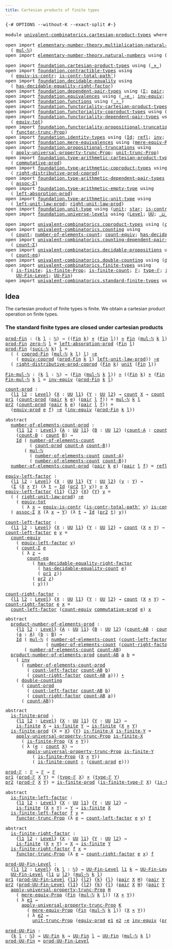 ```yaml
---
title: Cartesian products of finite types
---
```


<pre class="Agda"><a id="60" class="Symbol">{-#</a> <a id="64" class="Keyword">OPTIONS</a> <a id="72" class="Pragma">--without-K</a> <a id="84" class="Pragma">--exact-split</a> <a id="98" class="Symbol">#-}</a>

<a id="103" class="Keyword">module</a> <a id="110" href="univalent-combinatorics.cartesian-product-types.html" class="Module">univalent-combinatorics.cartesian-product-types</a> <a id="158" class="Keyword">where</a>

<a id="165" class="Keyword">open</a> <a id="170" class="Keyword">import</a> <a id="177" href="elementary-number-theory.multiplication-natural-numbers.html" class="Module">elementary-number-theory.multiplication-natural-numbers</a> <a id="233" class="Keyword">using</a>
  <a id="241" class="Symbol">(</a> <a id="243" href="elementary-number-theory.multiplication-natural-numbers.html#1354" class="Function">mul-ℕ</a><a id="248" class="Symbol">)</a>
<a id="250" class="Keyword">open</a> <a id="255" class="Keyword">import</a> <a id="262" href="elementary-number-theory.natural-numbers.html" class="Module">elementary-number-theory.natural-numbers</a> <a id="303" class="Keyword">using</a> <a id="309" class="Symbol">(</a><a id="310" href="elementary-number-theory.natural-numbers.html#1444" class="Datatype">ℕ</a><a id="311" class="Symbol">;</a> <a id="313" href="elementary-number-theory.natural-numbers.html#1465" class="InductiveConstructor">zero-ℕ</a><a id="319" class="Symbol">;</a> <a id="321" href="elementary-number-theory.natural-numbers.html#1478" class="InductiveConstructor">succ-ℕ</a><a id="327" class="Symbol">)</a>

<a id="330" class="Keyword">open</a> <a id="335" class="Keyword">import</a> <a id="342" href="foundation.cartesian-product-types.html" class="Module">foundation.cartesian-product-types</a> <a id="377" class="Keyword">using</a> <a id="383" class="Symbol">(</a><a id="384" href="foundation-core.cartesian-product-types.html#577" class="Function Operator">_×_</a><a id="387" class="Symbol">)</a>
<a id="389" class="Keyword">open</a> <a id="394" class="Keyword">import</a> <a id="401" href="foundation.contractible-types.html" class="Module">foundation.contractible-types</a> <a id="431" class="Keyword">using</a>
  <a id="439" class="Symbol">(</a> <a id="441" href="foundation-core.contractible-types.html#4304" class="Function">equiv-is-contr</a><a id="455" class="Symbol">;</a> <a id="457" href="foundation-core.contractible-types.html#2256" class="Function">is-contr-total-path&#39;</a><a id="477" class="Symbol">)</a>
<a id="479" class="Keyword">open</a> <a id="484" class="Keyword">import</a> <a id="491" href="foundation.decidable-equality.html" class="Module">foundation.decidable-equality</a> <a id="521" class="Keyword">using</a>
  <a id="529" class="Symbol">(</a> <a id="531" href="foundation.decidable-equality.html#3751" class="Function">has-decidable-equality-right-factor</a><a id="566" class="Symbol">)</a>
<a id="568" class="Keyword">open</a> <a id="573" class="Keyword">import</a> <a id="580" href="foundation.dependent-pair-types.html" class="Module">foundation.dependent-pair-types</a> <a id="612" class="Keyword">using</a> <a id="618" class="Symbol">(</a><a id="619" href="foundation-core.dependent-pair-types.html#502" class="Record">Σ</a><a id="620" class="Symbol">;</a> <a id="622" href="foundation-core.dependent-pair-types.html#575" class="InductiveConstructor">pair</a><a id="626" class="Symbol">;</a> <a id="628" href="foundation-core.dependent-pair-types.html#592" class="Field">pr1</a><a id="631" class="Symbol">;</a> <a id="633" href="foundation-core.dependent-pair-types.html#604" class="Field">pr2</a><a id="636" class="Symbol">)</a>
<a id="638" class="Keyword">open</a> <a id="643" class="Keyword">import</a> <a id="650" href="foundation.equivalences.html" class="Module">foundation.equivalences</a> <a id="674" class="Keyword">using</a> <a id="680" class="Symbol">(</a><a id="681" href="foundation-core.equivalences.html#7855" class="Function Operator">_∘e_</a><a id="685" class="Symbol">;</a> <a id="687" href="foundation-core.equivalences.html#5707" class="Function">inv-equiv</a><a id="696" class="Symbol">;</a> <a id="698" href="foundation-core.equivalences.html#1607" class="Function Operator">_≃_</a><a id="701" class="Symbol">)</a>
<a id="703" class="Keyword">open</a> <a id="708" class="Keyword">import</a> <a id="715" href="foundation.functions.html" class="Module">foundation.functions</a> <a id="736" class="Keyword">using</a> <a id="742" class="Symbol">(</a><a id="743" href="foundation-core.functions.html#407" class="Function Operator">_∘_</a><a id="746" class="Symbol">)</a>
<a id="748" class="Keyword">open</a> <a id="753" class="Keyword">import</a> <a id="760" href="foundation.functoriality-cartesian-product-types.html" class="Module">foundation.functoriality-cartesian-product-types</a> <a id="809" class="Keyword">using</a> <a id="815" class="Symbol">(</a><a id="816" href="foundation.functoriality-cartesian-product-types.html#3166" class="Function">equiv-prod</a><a id="826" class="Symbol">)</a>
<a id="828" class="Keyword">open</a> <a id="833" class="Keyword">import</a> <a id="840" href="foundation.functoriality-coproduct-types.html" class="Module">foundation.functoriality-coproduct-types</a> <a id="881" class="Keyword">using</a> <a id="887" class="Symbol">(</a><a id="888" href="foundation.functoriality-coproduct-types.html#4569" class="Function">equiv-coprod</a><a id="900" class="Symbol">)</a>
<a id="902" class="Keyword">open</a> <a id="907" class="Keyword">import</a> <a id="914" href="foundation.functoriality-dependent-pair-types.html" class="Module">foundation.functoriality-dependent-pair-types</a> <a id="960" class="Keyword">using</a>
  <a id="968" class="Symbol">(</a> <a id="970" href="foundation-core.functoriality-dependent-pair-types.html#6804" class="Function">equiv-tot</a><a id="979" class="Symbol">)</a>
<a id="981" class="Keyword">open</a> <a id="986" class="Keyword">import</a> <a id="993" href="foundation.functoriality-propositional-truncation.html" class="Module">foundation.functoriality-propositional-truncation</a> <a id="1043" class="Keyword">using</a>
  <a id="1051" class="Symbol">(</a> <a id="1053" href="foundation.functoriality-propositional-truncation.html#1451" class="Function">functor-trunc-Prop</a><a id="1071" class="Symbol">)</a>
<a id="1073" class="Keyword">open</a> <a id="1078" class="Keyword">import</a> <a id="1085" href="foundation.identity-types.html" class="Module">foundation.identity-types</a> <a id="1111" class="Keyword">using</a> <a id="1117" class="Symbol">(</a><a id="1118" href="foundation-core.identity-types.html#1754" class="Datatype">Id</a><a id="1120" class="Symbol">;</a> <a id="1122" href="foundation-core.identity-types.html#1807" class="InductiveConstructor">refl</a><a id="1126" class="Symbol">;</a> <a id="1128" href="foundation-core.identity-types.html#2716" class="Function">inv</a><a id="1131" class="Symbol">;</a> <a id="1133" href="foundation-core.identity-types.html#2412" class="Function Operator">_∙_</a><a id="1136" class="Symbol">)</a>
<a id="1138" class="Keyword">open</a> <a id="1143" class="Keyword">import</a> <a id="1150" href="foundation.mere-equivalences.html" class="Module">foundation.mere-equivalences</a> <a id="1179" class="Keyword">using</a> <a id="1185" class="Symbol">(</a><a id="1186" href="foundation.mere-equivalences.html#1292" class="Function">mere-equiv-Prop</a><a id="1201" class="Symbol">)</a>
<a id="1203" class="Keyword">open</a> <a id="1208" class="Keyword">import</a> <a id="1215" href="foundation.propositional-truncations.html" class="Module">foundation.propositional-truncations</a> <a id="1252" class="Keyword">using</a>
  <a id="1260" class="Symbol">(</a> <a id="1262" href="foundation.propositional-truncations.html#5581" class="Function">apply-universal-property-trunc-Prop</a><a id="1297" class="Symbol">;</a> <a id="1299" href="foundation.propositional-truncations.html#2096" class="Function">unit-trunc-Prop</a><a id="1314" class="Symbol">)</a>
<a id="1316" class="Keyword">open</a> <a id="1321" class="Keyword">import</a> <a id="1328" href="foundation.type-arithmetic-cartesian-product-types.html" class="Module">foundation.type-arithmetic-cartesian-product-types</a> <a id="1379" class="Keyword">using</a>
  <a id="1387" class="Symbol">(</a> <a id="1389" href="foundation-core.type-arithmetic-cartesian-product-types.html#2050" class="Function">commutative-prod</a><a id="1405" class="Symbol">)</a>
<a id="1407" class="Keyword">open</a> <a id="1412" class="Keyword">import</a> <a id="1419" href="foundation.type-arithmetic-coproduct-types.html" class="Module">foundation.type-arithmetic-coproduct-types</a> <a id="1462" class="Keyword">using</a>
  <a id="1470" class="Symbol">(</a> <a id="1472" href="foundation.type-arithmetic-coproduct-types.html#8683" class="Function">right-distributive-prod-coprod</a><a id="1502" class="Symbol">)</a>
<a id="1504" class="Keyword">open</a> <a id="1509" class="Keyword">import</a> <a id="1516" href="foundation.type-arithmetic-dependent-pair-types.html" class="Module">foundation.type-arithmetic-dependent-pair-types</a> <a id="1564" class="Keyword">using</a>
  <a id="1572" class="Symbol">(</a> <a id="1574" href="foundation-core.type-arithmetic-dependent-pair-types.html#5662" class="Function">assoc-Σ</a><a id="1581" class="Symbol">)</a>
<a id="1583" class="Keyword">open</a> <a id="1588" class="Keyword">import</a> <a id="1595" href="foundation.type-arithmetic-empty-type.html" class="Module">foundation.type-arithmetic-empty-type</a> <a id="1633" class="Keyword">using</a>
  <a id="1641" class="Symbol">(</a> <a id="1643" href="foundation.type-arithmetic-empty-type.html#4251" class="Function">left-absorption-prod</a><a id="1663" class="Symbol">)</a>
<a id="1665" class="Keyword">open</a> <a id="1670" class="Keyword">import</a> <a id="1677" href="foundation.type-arithmetic-unit-type.html" class="Module">foundation.type-arithmetic-unit-type</a> <a id="1714" class="Keyword">using</a>
  <a id="1722" class="Symbol">(</a> <a id="1724" href="foundation.type-arithmetic-unit-type.html#2932" class="Function">left-unit-law-prod</a><a id="1742" class="Symbol">;</a> <a id="1744" href="foundation.type-arithmetic-unit-type.html#4324" class="Function">right-unit-law-prod</a><a id="1763" class="Symbol">)</a>
<a id="1765" class="Keyword">open</a> <a id="1770" class="Keyword">import</a> <a id="1777" href="foundation.unit-type.html" class="Module">foundation.unit-type</a> <a id="1798" class="Keyword">using</a> <a id="1804" class="Symbol">(</a><a id="1805" href="foundation.unit-type.html#1075" class="Datatype">unit</a><a id="1809" class="Symbol">;</a> <a id="1811" href="foundation.unit-type.html#1099" class="InductiveConstructor">star</a><a id="1815" class="Symbol">;</a> <a id="1817" href="foundation.unit-type.html#2015" class="Function">is-contr-unit</a><a id="1830" class="Symbol">)</a>
<a id="1832" class="Keyword">open</a> <a id="1837" class="Keyword">import</a> <a id="1844" href="foundation.universe-levels.html" class="Module">foundation.universe-levels</a> <a id="1871" class="Keyword">using</a> <a id="1877" class="Symbol">(</a><a id="1878" href="Agda.Primitive.html#597" class="Postulate">Level</a><a id="1883" class="Symbol">;</a> <a id="1885" href="foundation-core.universe-levels.html#222" class="Primitive">UU</a><a id="1887" class="Symbol">;</a> <a id="1889" href="Agda.Primitive.html#810" class="Primitive Operator">_⊔_</a><a id="1892" class="Symbol">)</a>

<a id="1895" class="Keyword">open</a> <a id="1900" class="Keyword">import</a> <a id="1907" href="univalent-combinatorics.coproduct-types.html" class="Module">univalent-combinatorics.coproduct-types</a> <a id="1947" class="Keyword">using</a> <a id="1953" class="Symbol">(</a><a id="1954" href="univalent-combinatorics.coproduct-types.html#2311" class="Function">coprod-Fin</a><a id="1964" class="Symbol">)</a>
<a id="1966" class="Keyword">open</a> <a id="1971" class="Keyword">import</a> <a id="1978" href="univalent-combinatorics.counting.html" class="Module">univalent-combinatorics.counting</a> <a id="2011" class="Keyword">using</a>
  <a id="2019" class="Symbol">(</a> <a id="2021" href="univalent-combinatorics.counting.html#1901" class="Function">count</a><a id="2026" class="Symbol">;</a> <a id="2028" href="univalent-combinatorics.counting.html#2029" class="Function">number-of-elements-count</a><a id="2052" class="Symbol">;</a> <a id="2054" href="univalent-combinatorics.counting.html#3395" class="Function">count-equiv</a><a id="2065" class="Symbol">;</a> <a id="2067" href="univalent-combinatorics.counting.html#6142" class="Function">has-decidable-equality-count</a><a id="2095" class="Symbol">)</a>
<a id="2097" class="Keyword">open</a> <a id="2102" class="Keyword">import</a> <a id="2109" href="univalent-combinatorics.counting-dependent-pair-types.html" class="Module">univalent-combinatorics.counting-dependent-pair-types</a> <a id="2163" class="Keyword">using</a>
  <a id="2171" class="Symbol">(</a> <a id="2173" href="univalent-combinatorics.counting-dependent-pair-types.html#3961" class="Function">count-Σ</a><a id="2180" class="Symbol">)</a>
<a id="2182" class="Keyword">open</a> <a id="2187" class="Keyword">import</a> <a id="2194" href="univalent-combinatorics.decidable-propositions.html" class="Module">univalent-combinatorics.decidable-propositions</a> <a id="2241" class="Keyword">using</a>
  <a id="2249" class="Symbol">(</a> <a id="2251" href="univalent-combinatorics.decidable-propositions.html#2360" class="Function">count-eq</a><a id="2259" class="Symbol">)</a>
<a id="2261" class="Keyword">open</a> <a id="2266" class="Keyword">import</a> <a id="2273" href="univalent-combinatorics.double-counting.html" class="Module">univalent-combinatorics.double-counting</a> <a id="2313" class="Keyword">using</a> <a id="2319" class="Symbol">(</a><a id="2320" href="univalent-combinatorics.double-counting.html#1110" class="Function">double-counting</a><a id="2335" class="Symbol">)</a>
<a id="2337" class="Keyword">open</a> <a id="2342" class="Keyword">import</a> <a id="2349" href="univalent-combinatorics.finite-types.html" class="Module">univalent-combinatorics.finite-types</a> <a id="2386" class="Keyword">using</a>
  <a id="2394" class="Symbol">(</a> <a id="2396" href="univalent-combinatorics.finite-types.html#4248" class="Function">is-finite</a><a id="2405" class="Symbol">;</a> <a id="2407" href="univalent-combinatorics.finite-types.html#4157" class="Function">is-finite-Prop</a><a id="2421" class="Symbol">;</a> <a id="2423" href="univalent-combinatorics.finite-types.html#4487" class="Function">is-finite-count</a><a id="2438" class="Symbol">;</a> <a id="2440" href="univalent-combinatorics.finite-types.html#4639" class="Function">𝔽</a><a id="2441" class="Symbol">;</a> <a id="2443" href="univalent-combinatorics.finite-types.html#4687" class="Function">type-𝔽</a><a id="2449" class="Symbol">;</a> <a id="2451" href="univalent-combinatorics.finite-types.html#4738" class="Function">is-finite-type-𝔽</a><a id="2467" class="Symbol">;</a>
    <a id="2473" href="univalent-combinatorics.finite-types.html#5153" class="Function">UU-Fin-Level</a><a id="2485" class="Symbol">;</a> <a id="2487" href="univalent-combinatorics.finite-types.html#5614" class="Function">UU-Fin</a><a id="2493" class="Symbol">)</a>
<a id="2495" class="Keyword">open</a> <a id="2500" class="Keyword">import</a> <a id="2507" href="univalent-combinatorics.standard-finite-types.html" class="Module">univalent-combinatorics.standard-finite-types</a> <a id="2553" class="Keyword">using</a> <a id="2559" class="Symbol">(</a><a id="2560" href="univalent-combinatorics.standard-finite-types.html#2149" class="Function">Fin</a><a id="2563" class="Symbol">)</a>
</pre>
## Idea

The cartesian product of finite types is finite. We obtain a cartesian product operation on finite types.

### The standard finite types are closed under cartesian products

<pre class="Agda"><a id="prod-Fin"></a><a id="2757" href="univalent-combinatorics.cartesian-product-types.html#2757" class="Function">prod-Fin</a> <a id="2766" class="Symbol">:</a> <a id="2768" class="Symbol">(</a><a id="2769" href="univalent-combinatorics.cartesian-product-types.html#2769" class="Bound">k</a> <a id="2771" href="univalent-combinatorics.cartesian-product-types.html#2771" class="Bound">l</a> <a id="2773" class="Symbol">:</a> <a id="2775" href="elementary-number-theory.natural-numbers.html#1444" class="Datatype">ℕ</a><a id="2776" class="Symbol">)</a> <a id="2778" class="Symbol">→</a> <a id="2780" class="Symbol">((</a><a id="2782" href="univalent-combinatorics.standard-finite-types.html#2149" class="Function">Fin</a> <a id="2786" href="univalent-combinatorics.cartesian-product-types.html#2769" class="Bound">k</a><a id="2787" class="Symbol">)</a> <a id="2789" href="foundation-core.cartesian-product-types.html#577" class="Function Operator">×</a> <a id="2791" class="Symbol">(</a><a id="2792" href="univalent-combinatorics.standard-finite-types.html#2149" class="Function">Fin</a> <a id="2796" href="univalent-combinatorics.cartesian-product-types.html#2771" class="Bound">l</a><a id="2797" class="Symbol">))</a> <a id="2800" href="foundation-core.equivalences.html#1607" class="Function Operator">≃</a> <a id="2802" href="univalent-combinatorics.standard-finite-types.html#2149" class="Function">Fin</a> <a id="2806" class="Symbol">(</a><a id="2807" href="elementary-number-theory.multiplication-natural-numbers.html#1354" class="Function">mul-ℕ</a> <a id="2813" href="univalent-combinatorics.cartesian-product-types.html#2769" class="Bound">k</a> <a id="2815" href="univalent-combinatorics.cartesian-product-types.html#2771" class="Bound">l</a><a id="2816" class="Symbol">)</a>
<a id="2818" href="univalent-combinatorics.cartesian-product-types.html#2757" class="Function">prod-Fin</a> <a id="2827" href="elementary-number-theory.natural-numbers.html#1465" class="InductiveConstructor">zero-ℕ</a> <a id="2834" href="univalent-combinatorics.cartesian-product-types.html#2834" class="Bound">l</a> <a id="2836" class="Symbol">=</a> <a id="2838" href="foundation.type-arithmetic-empty-type.html#4251" class="Function">left-absorption-prod</a> <a id="2859" class="Symbol">(</a><a id="2860" href="univalent-combinatorics.standard-finite-types.html#2149" class="Function">Fin</a> <a id="2864" href="univalent-combinatorics.cartesian-product-types.html#2834" class="Bound">l</a><a id="2865" class="Symbol">)</a>
<a id="2867" href="univalent-combinatorics.cartesian-product-types.html#2757" class="Function">prod-Fin</a> <a id="2876" class="Symbol">(</a><a id="2877" href="elementary-number-theory.natural-numbers.html#1478" class="InductiveConstructor">succ-ℕ</a> <a id="2884" href="univalent-combinatorics.cartesian-product-types.html#2884" class="Bound">k</a><a id="2885" class="Symbol">)</a> <a id="2887" href="univalent-combinatorics.cartesian-product-types.html#2887" class="Bound">l</a> <a id="2889" class="Symbol">=</a>
  <a id="2893" class="Symbol">(</a> <a id="2895" class="Symbol">(</a> <a id="2897" href="univalent-combinatorics.coproduct-types.html#2311" class="Function">coprod-Fin</a> <a id="2908" class="Symbol">(</a><a id="2909" href="elementary-number-theory.multiplication-natural-numbers.html#1354" class="Function">mul-ℕ</a> <a id="2915" href="univalent-combinatorics.cartesian-product-types.html#2884" class="Bound">k</a> <a id="2917" href="univalent-combinatorics.cartesian-product-types.html#2887" class="Bound">l</a><a id="2918" class="Symbol">)</a> <a id="2920" href="univalent-combinatorics.cartesian-product-types.html#2887" class="Bound">l</a><a id="2921" class="Symbol">)</a> <a id="2923" href="foundation-core.equivalences.html#7855" class="Function Operator">∘e</a>
    <a id="2930" class="Symbol">(</a> <a id="2932" href="foundation.functoriality-coproduct-types.html#4569" class="Function">equiv-coprod</a> <a id="2945" class="Symbol">(</a><a id="2946" href="univalent-combinatorics.cartesian-product-types.html#2757" class="Function">prod-Fin</a> <a id="2955" href="univalent-combinatorics.cartesian-product-types.html#2884" class="Bound">k</a> <a id="2957" href="univalent-combinatorics.cartesian-product-types.html#2887" class="Bound">l</a><a id="2958" class="Symbol">)</a> <a id="2960" href="foundation.type-arithmetic-unit-type.html#2932" class="Function">left-unit-law-prod</a><a id="2978" class="Symbol">))</a> <a id="2981" href="foundation-core.equivalences.html#7855" class="Function Operator">∘e</a>
  <a id="2986" class="Symbol">(</a> <a id="2988" href="foundation.type-arithmetic-coproduct-types.html#8683" class="Function">right-distributive-prod-coprod</a> <a id="3019" class="Symbol">(</a><a id="3020" href="univalent-combinatorics.standard-finite-types.html#2149" class="Function">Fin</a> <a id="3024" href="univalent-combinatorics.cartesian-product-types.html#2884" class="Bound">k</a><a id="3025" class="Symbol">)</a> <a id="3027" href="foundation.unit-type.html#1075" class="Datatype">unit</a> <a id="3032" class="Symbol">(</a><a id="3033" href="univalent-combinatorics.standard-finite-types.html#2149" class="Function">Fin</a> <a id="3037" href="univalent-combinatorics.cartesian-product-types.html#2887" class="Bound">l</a><a id="3038" class="Symbol">))</a>

<a id="Fin-mul-ℕ"></a><a id="3042" href="univalent-combinatorics.cartesian-product-types.html#3042" class="Function">Fin-mul-ℕ</a> <a id="3052" class="Symbol">:</a> <a id="3054" class="Symbol">(</a><a id="3055" href="univalent-combinatorics.cartesian-product-types.html#3055" class="Bound">k</a> <a id="3057" href="univalent-combinatorics.cartesian-product-types.html#3057" class="Bound">l</a> <a id="3059" class="Symbol">:</a> <a id="3061" href="elementary-number-theory.natural-numbers.html#1444" class="Datatype">ℕ</a><a id="3062" class="Symbol">)</a> <a id="3064" class="Symbol">→</a> <a id="3066" class="Symbol">(</a><a id="3067" href="univalent-combinatorics.standard-finite-types.html#2149" class="Function">Fin</a> <a id="3071" class="Symbol">(</a><a id="3072" href="elementary-number-theory.multiplication-natural-numbers.html#1354" class="Function">mul-ℕ</a> <a id="3078" href="univalent-combinatorics.cartesian-product-types.html#3055" class="Bound">k</a> <a id="3080" href="univalent-combinatorics.cartesian-product-types.html#3057" class="Bound">l</a><a id="3081" class="Symbol">))</a> <a id="3084" href="foundation-core.equivalences.html#1607" class="Function Operator">≃</a> <a id="3086" class="Symbol">((</a><a id="3088" href="univalent-combinatorics.standard-finite-types.html#2149" class="Function">Fin</a> <a id="3092" href="univalent-combinatorics.cartesian-product-types.html#3055" class="Bound">k</a><a id="3093" class="Symbol">)</a> <a id="3095" href="foundation-core.cartesian-product-types.html#577" class="Function Operator">×</a> <a id="3097" class="Symbol">(</a><a id="3098" href="univalent-combinatorics.standard-finite-types.html#2149" class="Function">Fin</a> <a id="3102" href="univalent-combinatorics.cartesian-product-types.html#3057" class="Bound">l</a><a id="3103" class="Symbol">))</a>
<a id="3106" href="univalent-combinatorics.cartesian-product-types.html#3042" class="Function">Fin-mul-ℕ</a> <a id="3116" href="univalent-combinatorics.cartesian-product-types.html#3116" class="Bound">k</a> <a id="3118" href="univalent-combinatorics.cartesian-product-types.html#3118" class="Bound">l</a> <a id="3120" class="Symbol">=</a> <a id="3122" href="foundation-core.equivalences.html#5707" class="Function">inv-equiv</a> <a id="3132" class="Symbol">(</a><a id="3133" href="univalent-combinatorics.cartesian-product-types.html#2757" class="Function">prod-Fin</a> <a id="3142" href="univalent-combinatorics.cartesian-product-types.html#3116" class="Bound">k</a> <a id="3144" href="univalent-combinatorics.cartesian-product-types.html#3118" class="Bound">l</a><a id="3145" class="Symbol">)</a>
</pre>
<pre class="Agda"><a id="count-prod"></a><a id="3160" href="univalent-combinatorics.cartesian-product-types.html#3160" class="Function">count-prod</a> <a id="3171" class="Symbol">:</a>
  <a id="3175" class="Symbol">{</a><a id="3176" href="univalent-combinatorics.cartesian-product-types.html#3176" class="Bound">l1</a> <a id="3179" href="univalent-combinatorics.cartesian-product-types.html#3179" class="Bound">l2</a> <a id="3182" class="Symbol">:</a> <a id="3184" href="Agda.Primitive.html#597" class="Postulate">Level</a><a id="3189" class="Symbol">}</a> <a id="3191" class="Symbol">{</a><a id="3192" href="univalent-combinatorics.cartesian-product-types.html#3192" class="Bound">X</a> <a id="3194" class="Symbol">:</a> <a id="3196" href="foundation-core.universe-levels.html#222" class="Primitive">UU</a> <a id="3199" href="univalent-combinatorics.cartesian-product-types.html#3176" class="Bound">l1</a><a id="3201" class="Symbol">}</a> <a id="3203" class="Symbol">{</a><a id="3204" href="univalent-combinatorics.cartesian-product-types.html#3204" class="Bound">Y</a> <a id="3206" class="Symbol">:</a> <a id="3208" href="foundation-core.universe-levels.html#222" class="Primitive">UU</a> <a id="3211" href="univalent-combinatorics.cartesian-product-types.html#3179" class="Bound">l2</a><a id="3213" class="Symbol">}</a> <a id="3215" class="Symbol">→</a> <a id="3217" href="univalent-combinatorics.counting.html#1901" class="Function">count</a> <a id="3223" href="univalent-combinatorics.cartesian-product-types.html#3192" class="Bound">X</a> <a id="3225" class="Symbol">→</a> <a id="3227" href="univalent-combinatorics.counting.html#1901" class="Function">count</a> <a id="3233" href="univalent-combinatorics.cartesian-product-types.html#3204" class="Bound">Y</a> <a id="3235" class="Symbol">→</a> <a id="3237" href="univalent-combinatorics.counting.html#1901" class="Function">count</a> <a id="3243" class="Symbol">(</a><a id="3244" href="univalent-combinatorics.cartesian-product-types.html#3192" class="Bound">X</a> <a id="3246" href="foundation-core.cartesian-product-types.html#577" class="Function Operator">×</a> <a id="3248" href="univalent-combinatorics.cartesian-product-types.html#3204" class="Bound">Y</a><a id="3249" class="Symbol">)</a>
<a id="3251" href="foundation-core.dependent-pair-types.html#592" class="Field">pr1</a> <a id="3255" class="Symbol">(</a><a id="3256" href="univalent-combinatorics.cartesian-product-types.html#3160" class="Function">count-prod</a> <a id="3267" class="Symbol">(</a><a id="3268" href="foundation-core.dependent-pair-types.html#575" class="InductiveConstructor">pair</a> <a id="3273" href="univalent-combinatorics.cartesian-product-types.html#3273" class="Bound">k</a> <a id="3275" href="univalent-combinatorics.cartesian-product-types.html#3275" class="Bound">e</a><a id="3276" class="Symbol">)</a> <a id="3278" class="Symbol">(</a><a id="3279" href="foundation-core.dependent-pair-types.html#575" class="InductiveConstructor">pair</a> <a id="3284" href="univalent-combinatorics.cartesian-product-types.html#3284" class="Bound">l</a> <a id="3286" href="univalent-combinatorics.cartesian-product-types.html#3286" class="Bound">f</a><a id="3287" class="Symbol">))</a> <a id="3290" class="Symbol">=</a> <a id="3292" href="elementary-number-theory.multiplication-natural-numbers.html#1354" class="Function">mul-ℕ</a> <a id="3298" href="univalent-combinatorics.cartesian-product-types.html#3273" class="Bound">k</a> <a id="3300" href="univalent-combinatorics.cartesian-product-types.html#3284" class="Bound">l</a>
<a id="3302" href="foundation-core.dependent-pair-types.html#604" class="Field">pr2</a> <a id="3306" class="Symbol">(</a><a id="3307" href="univalent-combinatorics.cartesian-product-types.html#3160" class="Function">count-prod</a> <a id="3318" class="Symbol">(</a><a id="3319" href="foundation-core.dependent-pair-types.html#575" class="InductiveConstructor">pair</a> <a id="3324" href="univalent-combinatorics.cartesian-product-types.html#3324" class="Bound">k</a> <a id="3326" href="univalent-combinatorics.cartesian-product-types.html#3326" class="Bound">e</a><a id="3327" class="Symbol">)</a> <a id="3329" class="Symbol">(</a><a id="3330" href="foundation-core.dependent-pair-types.html#575" class="InductiveConstructor">pair</a> <a id="3335" href="univalent-combinatorics.cartesian-product-types.html#3335" class="Bound">l</a> <a id="3337" href="univalent-combinatorics.cartesian-product-types.html#3337" class="Bound">f</a><a id="3338" class="Symbol">))</a> <a id="3341" class="Symbol">=</a>
  <a id="3345" class="Symbol">(</a><a id="3346" href="foundation.functoriality-cartesian-product-types.html#3166" class="Function">equiv-prod</a> <a id="3357" href="univalent-combinatorics.cartesian-product-types.html#3326" class="Bound">e</a> <a id="3359" href="univalent-combinatorics.cartesian-product-types.html#3337" class="Bound">f</a><a id="3360" class="Symbol">)</a> <a id="3362" href="foundation-core.equivalences.html#7855" class="Function Operator">∘e</a> <a id="3365" class="Symbol">(</a><a id="3366" href="foundation-core.equivalences.html#5707" class="Function">inv-equiv</a> <a id="3376" class="Symbol">(</a><a id="3377" href="univalent-combinatorics.cartesian-product-types.html#2757" class="Function">prod-Fin</a> <a id="3386" href="univalent-combinatorics.cartesian-product-types.html#3324" class="Bound">k</a> <a id="3388" href="univalent-combinatorics.cartesian-product-types.html#3335" class="Bound">l</a><a id="3389" class="Symbol">))</a>

<a id="3393" class="Keyword">abstract</a>
  <a id="number-of-elements-count-prod"></a><a id="3404" href="univalent-combinatorics.cartesian-product-types.html#3404" class="Function">number-of-elements-count-prod</a> <a id="3434" class="Symbol">:</a>
    <a id="3440" class="Symbol">{</a><a id="3441" href="univalent-combinatorics.cartesian-product-types.html#3441" class="Bound">l1</a> <a id="3444" href="univalent-combinatorics.cartesian-product-types.html#3444" class="Bound">l2</a> <a id="3447" class="Symbol">:</a> <a id="3449" href="Agda.Primitive.html#597" class="Postulate">Level</a><a id="3454" class="Symbol">}</a> <a id="3456" class="Symbol">{</a><a id="3457" href="univalent-combinatorics.cartesian-product-types.html#3457" class="Bound">A</a> <a id="3459" class="Symbol">:</a> <a id="3461" href="foundation-core.universe-levels.html#222" class="Primitive">UU</a> <a id="3464" href="univalent-combinatorics.cartesian-product-types.html#3441" class="Bound">l1</a><a id="3466" class="Symbol">}</a> <a id="3468" class="Symbol">{</a><a id="3469" href="univalent-combinatorics.cartesian-product-types.html#3469" class="Bound">B</a> <a id="3471" class="Symbol">:</a> <a id="3473" href="foundation-core.universe-levels.html#222" class="Primitive">UU</a> <a id="3476" href="univalent-combinatorics.cartesian-product-types.html#3444" class="Bound">l2</a><a id="3478" class="Symbol">}</a> <a id="3480" class="Symbol">(</a><a id="3481" href="univalent-combinatorics.cartesian-product-types.html#3481" class="Bound">count-A</a> <a id="3489" class="Symbol">:</a> <a id="3491" href="univalent-combinatorics.counting.html#1901" class="Function">count</a> <a id="3497" href="univalent-combinatorics.cartesian-product-types.html#3457" class="Bound">A</a><a id="3498" class="Symbol">)</a>
    <a id="3504" class="Symbol">(</a><a id="3505" href="univalent-combinatorics.cartesian-product-types.html#3505" class="Bound">count-B</a> <a id="3513" class="Symbol">:</a> <a id="3515" href="univalent-combinatorics.counting.html#1901" class="Function">count</a> <a id="3521" href="univalent-combinatorics.cartesian-product-types.html#3469" class="Bound">B</a><a id="3522" class="Symbol">)</a> <a id="3524" class="Symbol">→</a>
    <a id="3530" href="foundation-core.identity-types.html#1754" class="Datatype">Id</a> <a id="3533" class="Symbol">(</a> <a id="3535" href="univalent-combinatorics.counting.html#2029" class="Function">number-of-elements-count</a>
         <a id="3569" class="Symbol">(</a> <a id="3571" href="univalent-combinatorics.cartesian-product-types.html#3160" class="Function">count-prod</a> <a id="3582" href="univalent-combinatorics.cartesian-product-types.html#3481" class="Bound">count-A</a> <a id="3590" href="univalent-combinatorics.cartesian-product-types.html#3505" class="Bound">count-B</a><a id="3597" class="Symbol">))</a>
       <a id="3607" class="Symbol">(</a> <a id="3609" href="elementary-number-theory.multiplication-natural-numbers.html#1354" class="Function">mul-ℕ</a>
         <a id="3624" class="Symbol">(</a> <a id="3626" href="univalent-combinatorics.counting.html#2029" class="Function">number-of-elements-count</a> <a id="3651" href="univalent-combinatorics.cartesian-product-types.html#3481" class="Bound">count-A</a><a id="3658" class="Symbol">)</a>
         <a id="3669" class="Symbol">(</a> <a id="3671" href="univalent-combinatorics.counting.html#2029" class="Function">number-of-elements-count</a> <a id="3696" href="univalent-combinatorics.cartesian-product-types.html#3505" class="Bound">count-B</a><a id="3703" class="Symbol">))</a>
  <a id="3708" href="univalent-combinatorics.cartesian-product-types.html#3404" class="Function">number-of-elements-count-prod</a> <a id="3738" class="Symbol">(</a><a id="3739" href="foundation-core.dependent-pair-types.html#575" class="InductiveConstructor">pair</a> <a id="3744" href="univalent-combinatorics.cartesian-product-types.html#3744" class="Bound">k</a> <a id="3746" href="univalent-combinatorics.cartesian-product-types.html#3746" class="Bound">e</a><a id="3747" class="Symbol">)</a> <a id="3749" class="Symbol">(</a><a id="3750" href="foundation-core.dependent-pair-types.html#575" class="InductiveConstructor">pair</a> <a id="3755" href="univalent-combinatorics.cartesian-product-types.html#3755" class="Bound">l</a> <a id="3757" href="univalent-combinatorics.cartesian-product-types.html#3757" class="Bound">f</a><a id="3758" class="Symbol">)</a> <a id="3760" class="Symbol">=</a> <a id="3762" href="foundation-core.identity-types.html#1807" class="InductiveConstructor">refl</a>

<a id="equiv-left-factor"></a><a id="3768" href="univalent-combinatorics.cartesian-product-types.html#3768" class="Function">equiv-left-factor</a> <a id="3786" class="Symbol">:</a>
  <a id="3790" class="Symbol">{</a><a id="3791" href="univalent-combinatorics.cartesian-product-types.html#3791" class="Bound">l1</a> <a id="3794" href="univalent-combinatorics.cartesian-product-types.html#3794" class="Bound">l2</a> <a id="3797" class="Symbol">:</a> <a id="3799" href="Agda.Primitive.html#597" class="Postulate">Level</a><a id="3804" class="Symbol">}</a> <a id="3806" class="Symbol">{</a><a id="3807" href="univalent-combinatorics.cartesian-product-types.html#3807" class="Bound">X</a> <a id="3809" class="Symbol">:</a> <a id="3811" href="foundation-core.universe-levels.html#222" class="Primitive">UU</a> <a id="3814" href="univalent-combinatorics.cartesian-product-types.html#3791" class="Bound">l1</a><a id="3816" class="Symbol">}</a> <a id="3818" class="Symbol">{</a><a id="3819" href="univalent-combinatorics.cartesian-product-types.html#3819" class="Bound">Y</a> <a id="3821" class="Symbol">:</a> <a id="3823" href="foundation-core.universe-levels.html#222" class="Primitive">UU</a> <a id="3826" href="univalent-combinatorics.cartesian-product-types.html#3794" class="Bound">l2</a><a id="3828" class="Symbol">}</a> <a id="3830" class="Symbol">(</a><a id="3831" href="univalent-combinatorics.cartesian-product-types.html#3831" class="Bound">y</a> <a id="3833" class="Symbol">:</a> <a id="3835" href="univalent-combinatorics.cartesian-product-types.html#3819" class="Bound">Y</a><a id="3836" class="Symbol">)</a> <a id="3838" class="Symbol">→</a>
  <a id="3842" class="Symbol">(</a><a id="3843" href="foundation-core.dependent-pair-types.html#502" class="Record">Σ</a> <a id="3845" class="Symbol">(</a><a id="3846" href="univalent-combinatorics.cartesian-product-types.html#3807" class="Bound">X</a> <a id="3848" href="foundation-core.cartesian-product-types.html#577" class="Function Operator">×</a> <a id="3850" href="univalent-combinatorics.cartesian-product-types.html#3819" class="Bound">Y</a><a id="3851" class="Symbol">)</a> <a id="3853" class="Symbol">(λ</a> <a id="3856" href="univalent-combinatorics.cartesian-product-types.html#3856" class="Bound">t</a> <a id="3858" class="Symbol">→</a> <a id="3860" href="foundation-core.identity-types.html#1754" class="Datatype">Id</a> <a id="3863" class="Symbol">(</a><a id="3864" href="foundation-core.dependent-pair-types.html#604" class="Field">pr2</a> <a id="3868" href="univalent-combinatorics.cartesian-product-types.html#3856" class="Bound">t</a><a id="3869" class="Symbol">)</a> <a id="3871" href="univalent-combinatorics.cartesian-product-types.html#3831" class="Bound">y</a><a id="3872" class="Symbol">))</a> <a id="3875" href="foundation-core.equivalences.html#1607" class="Function Operator">≃</a> <a id="3877" href="univalent-combinatorics.cartesian-product-types.html#3807" class="Bound">X</a>
<a id="3879" href="univalent-combinatorics.cartesian-product-types.html#3768" class="Function">equiv-left-factor</a> <a id="3897" class="Symbol">{</a><a id="3898" href="univalent-combinatorics.cartesian-product-types.html#3898" class="Bound">l1</a><a id="3900" class="Symbol">}</a> <a id="3902" class="Symbol">{</a><a id="3903" href="univalent-combinatorics.cartesian-product-types.html#3903" class="Bound">l2</a><a id="3905" class="Symbol">}</a> <a id="3907" class="Symbol">{</a><a id="3908" href="univalent-combinatorics.cartesian-product-types.html#3908" class="Bound">X</a><a id="3909" class="Symbol">}</a> <a id="3911" class="Symbol">{</a><a id="3912" href="univalent-combinatorics.cartesian-product-types.html#3912" class="Bound">Y</a><a id="3913" class="Symbol">}</a> <a id="3915" href="univalent-combinatorics.cartesian-product-types.html#3915" class="Bound">y</a> <a id="3917" class="Symbol">=</a>
  <a id="3921" class="Symbol">(</a> <a id="3923" class="Symbol">(</a> <a id="3925" href="foundation.type-arithmetic-unit-type.html#4324" class="Function">right-unit-law-prod</a><a id="3944" class="Symbol">)</a> <a id="3946" href="foundation-core.equivalences.html#7855" class="Function Operator">∘e</a>
    <a id="3953" class="Symbol">(</a> <a id="3955" href="foundation-core.functoriality-dependent-pair-types.html#6804" class="Function">equiv-tot</a>
      <a id="3971" class="Symbol">(</a> <a id="3973" class="Symbol">λ</a> <a id="3975" href="univalent-combinatorics.cartesian-product-types.html#3975" class="Bound">x</a> <a id="3977" class="Symbol">→</a> <a id="3979" href="foundation-core.contractible-types.html#4304" class="Function">equiv-is-contr</a> <a id="3994" class="Symbol">(</a><a id="3995" href="foundation-core.contractible-types.html#2256" class="Function">is-contr-total-path&#39;</a> <a id="4016" href="univalent-combinatorics.cartesian-product-types.html#3915" class="Bound">y</a><a id="4017" class="Symbol">)</a> <a id="4019" href="foundation.unit-type.html#2015" class="Function">is-contr-unit</a><a id="4032" class="Symbol">)))</a> <a id="4036" href="foundation-core.equivalences.html#7855" class="Function Operator">∘e</a>
  <a id="4041" class="Symbol">(</a> <a id="4043" href="foundation-core.type-arithmetic-dependent-pair-types.html#5662" class="Function">assoc-Σ</a> <a id="4051" href="univalent-combinatorics.cartesian-product-types.html#3908" class="Bound">X</a> <a id="4053" class="Symbol">(λ</a> <a id="4056" href="univalent-combinatorics.cartesian-product-types.html#4056" class="Bound">x</a> <a id="4058" class="Symbol">→</a> <a id="4060" href="univalent-combinatorics.cartesian-product-types.html#3912" class="Bound">Y</a><a id="4061" class="Symbol">)</a> <a id="4063" class="Symbol">(λ</a> <a id="4066" href="univalent-combinatorics.cartesian-product-types.html#4066" class="Bound">t</a> <a id="4068" class="Symbol">→</a> <a id="4070" href="foundation-core.identity-types.html#1754" class="Datatype">Id</a> <a id="4073" class="Symbol">(</a><a id="4074" href="foundation-core.dependent-pair-types.html#604" class="Field">pr2</a> <a id="4078" href="univalent-combinatorics.cartesian-product-types.html#4066" class="Bound">t</a><a id="4079" class="Symbol">)</a> <a id="4081" href="univalent-combinatorics.cartesian-product-types.html#3915" class="Bound">y</a><a id="4082" class="Symbol">))</a>

<a id="count-left-factor"></a><a id="4086" href="univalent-combinatorics.cartesian-product-types.html#4086" class="Function">count-left-factor</a> <a id="4104" class="Symbol">:</a>
  <a id="4108" class="Symbol">{</a><a id="4109" href="univalent-combinatorics.cartesian-product-types.html#4109" class="Bound">l1</a> <a id="4112" href="univalent-combinatorics.cartesian-product-types.html#4112" class="Bound">l2</a> <a id="4115" class="Symbol">:</a> <a id="4117" href="Agda.Primitive.html#597" class="Postulate">Level</a><a id="4122" class="Symbol">}</a> <a id="4124" class="Symbol">{</a><a id="4125" href="univalent-combinatorics.cartesian-product-types.html#4125" class="Bound">X</a> <a id="4127" class="Symbol">:</a> <a id="4129" href="foundation-core.universe-levels.html#222" class="Primitive">UU</a> <a id="4132" href="univalent-combinatorics.cartesian-product-types.html#4109" class="Bound">l1</a><a id="4134" class="Symbol">}</a> <a id="4136" class="Symbol">{</a><a id="4137" href="univalent-combinatorics.cartesian-product-types.html#4137" class="Bound">Y</a> <a id="4139" class="Symbol">:</a> <a id="4141" href="foundation-core.universe-levels.html#222" class="Primitive">UU</a> <a id="4144" href="univalent-combinatorics.cartesian-product-types.html#4112" class="Bound">l2</a><a id="4146" class="Symbol">}</a> <a id="4148" class="Symbol">→</a> <a id="4150" href="univalent-combinatorics.counting.html#1901" class="Function">count</a> <a id="4156" class="Symbol">(</a><a id="4157" href="univalent-combinatorics.cartesian-product-types.html#4125" class="Bound">X</a> <a id="4159" href="foundation-core.cartesian-product-types.html#577" class="Function Operator">×</a> <a id="4161" href="univalent-combinatorics.cartesian-product-types.html#4137" class="Bound">Y</a><a id="4162" class="Symbol">)</a> <a id="4164" class="Symbol">→</a> <a id="4166" href="univalent-combinatorics.cartesian-product-types.html#4137" class="Bound">Y</a> <a id="4168" class="Symbol">→</a> <a id="4170" href="univalent-combinatorics.counting.html#1901" class="Function">count</a> <a id="4176" href="univalent-combinatorics.cartesian-product-types.html#4125" class="Bound">X</a>
<a id="4178" href="univalent-combinatorics.cartesian-product-types.html#4086" class="Function">count-left-factor</a> <a id="4196" href="univalent-combinatorics.cartesian-product-types.html#4196" class="Bound">e</a> <a id="4198" href="univalent-combinatorics.cartesian-product-types.html#4198" class="Bound">y</a> <a id="4200" class="Symbol">=</a>
  <a id="4204" href="univalent-combinatorics.counting.html#3395" class="Function">count-equiv</a>
    <a id="4220" class="Symbol">(</a> <a id="4222" href="univalent-combinatorics.cartesian-product-types.html#3768" class="Function">equiv-left-factor</a> <a id="4240" href="univalent-combinatorics.cartesian-product-types.html#4198" class="Bound">y</a><a id="4241" class="Symbol">)</a>
    <a id="4247" class="Symbol">(</a> <a id="4249" href="univalent-combinatorics.counting-dependent-pair-types.html#3961" class="Function">count-Σ</a> <a id="4257" href="univalent-combinatorics.cartesian-product-types.html#4196" class="Bound">e</a>
      <a id="4265" class="Symbol">(</a> <a id="4267" class="Symbol">λ</a> <a id="4269" href="univalent-combinatorics.cartesian-product-types.html#4269" class="Bound">z</a> <a id="4271" class="Symbol">→</a>
        <a id="4281" href="univalent-combinatorics.decidable-propositions.html#2360" class="Function">count-eq</a>
          <a id="4300" class="Symbol">(</a> <a id="4302" href="foundation.decidable-equality.html#3751" class="Function">has-decidable-equality-right-factor</a>
            <a id="4350" class="Symbol">(</a> <a id="4352" href="univalent-combinatorics.counting.html#6142" class="Function">has-decidable-equality-count</a> <a id="4381" href="univalent-combinatorics.cartesian-product-types.html#4196" class="Bound">e</a><a id="4382" class="Symbol">)</a>
            <a id="4396" class="Symbol">(</a> <a id="4398" href="foundation-core.dependent-pair-types.html#592" class="Field">pr1</a> <a id="4402" href="univalent-combinatorics.cartesian-product-types.html#4269" class="Bound">z</a><a id="4403" class="Symbol">))</a>
          <a id="4416" class="Symbol">(</a> <a id="4418" href="foundation-core.dependent-pair-types.html#604" class="Field">pr2</a> <a id="4422" href="univalent-combinatorics.cartesian-product-types.html#4269" class="Bound">z</a><a id="4423" class="Symbol">)</a>
          <a id="4435" class="Symbol">(</a> <a id="4437" href="univalent-combinatorics.cartesian-product-types.html#4198" class="Bound">y</a><a id="4438" class="Symbol">)))</a>

<a id="count-right-factor"></a><a id="4443" href="univalent-combinatorics.cartesian-product-types.html#4443" class="Function">count-right-factor</a> <a id="4462" class="Symbol">:</a>
  <a id="4466" class="Symbol">{</a><a id="4467" href="univalent-combinatorics.cartesian-product-types.html#4467" class="Bound">l1</a> <a id="4470" href="univalent-combinatorics.cartesian-product-types.html#4470" class="Bound">l2</a> <a id="4473" class="Symbol">:</a> <a id="4475" href="Agda.Primitive.html#597" class="Postulate">Level</a><a id="4480" class="Symbol">}</a> <a id="4482" class="Symbol">{</a><a id="4483" href="univalent-combinatorics.cartesian-product-types.html#4483" class="Bound">X</a> <a id="4485" class="Symbol">:</a> <a id="4487" href="foundation-core.universe-levels.html#222" class="Primitive">UU</a> <a id="4490" href="univalent-combinatorics.cartesian-product-types.html#4467" class="Bound">l1</a><a id="4492" class="Symbol">}</a> <a id="4494" class="Symbol">{</a><a id="4495" href="univalent-combinatorics.cartesian-product-types.html#4495" class="Bound">Y</a> <a id="4497" class="Symbol">:</a> <a id="4499" href="foundation-core.universe-levels.html#222" class="Primitive">UU</a> <a id="4502" href="univalent-combinatorics.cartesian-product-types.html#4470" class="Bound">l2</a><a id="4504" class="Symbol">}</a> <a id="4506" class="Symbol">→</a> <a id="4508" href="univalent-combinatorics.counting.html#1901" class="Function">count</a> <a id="4514" class="Symbol">(</a><a id="4515" href="univalent-combinatorics.cartesian-product-types.html#4483" class="Bound">X</a> <a id="4517" href="foundation-core.cartesian-product-types.html#577" class="Function Operator">×</a> <a id="4519" href="univalent-combinatorics.cartesian-product-types.html#4495" class="Bound">Y</a><a id="4520" class="Symbol">)</a> <a id="4522" class="Symbol">→</a> <a id="4524" href="univalent-combinatorics.cartesian-product-types.html#4483" class="Bound">X</a> <a id="4526" class="Symbol">→</a> <a id="4528" href="univalent-combinatorics.counting.html#1901" class="Function">count</a> <a id="4534" href="univalent-combinatorics.cartesian-product-types.html#4495" class="Bound">Y</a>
<a id="4536" href="univalent-combinatorics.cartesian-product-types.html#4443" class="Function">count-right-factor</a> <a id="4555" href="univalent-combinatorics.cartesian-product-types.html#4555" class="Bound">e</a> <a id="4557" href="univalent-combinatorics.cartesian-product-types.html#4557" class="Bound">x</a> <a id="4559" class="Symbol">=</a>
  <a id="4563" href="univalent-combinatorics.cartesian-product-types.html#4086" class="Function">count-left-factor</a> <a id="4581" class="Symbol">(</a><a id="4582" href="univalent-combinatorics.counting.html#3395" class="Function">count-equiv</a> <a id="4594" href="foundation-core.type-arithmetic-cartesian-product-types.html#2050" class="Function">commutative-prod</a> <a id="4611" href="univalent-combinatorics.cartesian-product-types.html#4555" class="Bound">e</a><a id="4612" class="Symbol">)</a> <a id="4614" href="univalent-combinatorics.cartesian-product-types.html#4557" class="Bound">x</a>
</pre>
<pre class="Agda"><a id="4629" class="Keyword">abstract</a>
  <a id="product-number-of-elements-prod"></a><a id="4640" href="univalent-combinatorics.cartesian-product-types.html#4640" class="Function">product-number-of-elements-prod</a> <a id="4672" class="Symbol">:</a>
    <a id="4678" class="Symbol">{</a><a id="4679" href="univalent-combinatorics.cartesian-product-types.html#4679" class="Bound">l1</a> <a id="4682" href="univalent-combinatorics.cartesian-product-types.html#4682" class="Bound">l2</a> <a id="4685" class="Symbol">:</a> <a id="4687" href="Agda.Primitive.html#597" class="Postulate">Level</a><a id="4692" class="Symbol">}</a> <a id="4694" class="Symbol">{</a><a id="4695" href="univalent-combinatorics.cartesian-product-types.html#4695" class="Bound">A</a> <a id="4697" class="Symbol">:</a> <a id="4699" href="foundation-core.universe-levels.html#222" class="Primitive">UU</a> <a id="4702" href="univalent-combinatorics.cartesian-product-types.html#4679" class="Bound">l1</a><a id="4704" class="Symbol">}</a> <a id="4706" class="Symbol">{</a><a id="4707" href="univalent-combinatorics.cartesian-product-types.html#4707" class="Bound">B</a> <a id="4709" class="Symbol">:</a> <a id="4711" href="foundation-core.universe-levels.html#222" class="Primitive">UU</a> <a id="4714" href="univalent-combinatorics.cartesian-product-types.html#4682" class="Bound">l2</a><a id="4716" class="Symbol">}</a> <a id="4718" class="Symbol">(</a><a id="4719" href="univalent-combinatorics.cartesian-product-types.html#4719" class="Bound">count-AB</a> <a id="4728" class="Symbol">:</a> <a id="4730" href="univalent-combinatorics.counting.html#1901" class="Function">count</a> <a id="4736" class="Symbol">(</a><a id="4737" href="univalent-combinatorics.cartesian-product-types.html#4695" class="Bound">A</a> <a id="4739" href="foundation-core.cartesian-product-types.html#577" class="Function Operator">×</a> <a id="4741" href="univalent-combinatorics.cartesian-product-types.html#4707" class="Bound">B</a><a id="4742" class="Symbol">))</a> <a id="4745" class="Symbol">→</a>
    <a id="4751" class="Symbol">(</a><a id="4752" href="univalent-combinatorics.cartesian-product-types.html#4752" class="Bound">a</a> <a id="4754" class="Symbol">:</a> <a id="4756" href="univalent-combinatorics.cartesian-product-types.html#4695" class="Bound">A</a><a id="4757" class="Symbol">)</a> <a id="4759" class="Symbol">(</a><a id="4760" href="univalent-combinatorics.cartesian-product-types.html#4760" class="Bound">b</a> <a id="4762" class="Symbol">:</a> <a id="4764" href="univalent-combinatorics.cartesian-product-types.html#4707" class="Bound">B</a><a id="4765" class="Symbol">)</a> <a id="4767" class="Symbol">→</a>
    <a id="4773" href="foundation-core.identity-types.html#1754" class="Datatype">Id</a> <a id="4776" class="Symbol">(</a> <a id="4778" href="elementary-number-theory.multiplication-natural-numbers.html#1354" class="Function">mul-ℕ</a> <a id="4784" class="Symbol">(</a> <a id="4786" href="univalent-combinatorics.counting.html#2029" class="Function">number-of-elements-count</a> <a id="4811" class="Symbol">(</a><a id="4812" href="univalent-combinatorics.cartesian-product-types.html#4086" class="Function">count-left-factor</a> <a id="4830" href="univalent-combinatorics.cartesian-product-types.html#4719" class="Bound">count-AB</a> <a id="4839" href="univalent-combinatorics.cartesian-product-types.html#4760" class="Bound">b</a><a id="4840" class="Symbol">))</a>
               <a id="4858" class="Symbol">(</a> <a id="4860" href="univalent-combinatorics.counting.html#2029" class="Function">number-of-elements-count</a> <a id="4885" class="Symbol">(</a><a id="4886" href="univalent-combinatorics.cartesian-product-types.html#4443" class="Function">count-right-factor</a> <a id="4905" href="univalent-combinatorics.cartesian-product-types.html#4719" class="Bound">count-AB</a> <a id="4914" href="univalent-combinatorics.cartesian-product-types.html#4752" class="Bound">a</a><a id="4915" class="Symbol">)))</a>
       <a id="4926" class="Symbol">(</a> <a id="4928" href="univalent-combinatorics.counting.html#2029" class="Function">number-of-elements-count</a> <a id="4953" href="univalent-combinatorics.cartesian-product-types.html#4719" class="Bound">count-AB</a><a id="4961" class="Symbol">)</a>
  <a id="4965" href="univalent-combinatorics.cartesian-product-types.html#4640" class="Function">product-number-of-elements-prod</a> <a id="4997" href="univalent-combinatorics.cartesian-product-types.html#4997" class="Bound">count-AB</a> <a id="5006" href="univalent-combinatorics.cartesian-product-types.html#5006" class="Bound">a</a> <a id="5008" href="univalent-combinatorics.cartesian-product-types.html#5008" class="Bound">b</a> <a id="5010" class="Symbol">=</a>
    <a id="5016" class="Symbol">(</a> <a id="5018" href="foundation-core.identity-types.html#2716" class="Function">inv</a>
      <a id="5028" class="Symbol">(</a> <a id="5030" href="univalent-combinatorics.cartesian-product-types.html#3404" class="Function">number-of-elements-count-prod</a>
        <a id="5068" class="Symbol">(</a> <a id="5070" href="univalent-combinatorics.cartesian-product-types.html#4086" class="Function">count-left-factor</a> <a id="5088" href="univalent-combinatorics.cartesian-product-types.html#4997" class="Bound">count-AB</a> <a id="5097" href="univalent-combinatorics.cartesian-product-types.html#5008" class="Bound">b</a><a id="5098" class="Symbol">)</a>
        <a id="5108" class="Symbol">(</a> <a id="5110" href="univalent-combinatorics.cartesian-product-types.html#4443" class="Function">count-right-factor</a> <a id="5129" href="univalent-combinatorics.cartesian-product-types.html#4997" class="Bound">count-AB</a> <a id="5138" href="univalent-combinatorics.cartesian-product-types.html#5006" class="Bound">a</a><a id="5139" class="Symbol">)))</a> <a id="5143" href="foundation-core.identity-types.html#2412" class="Function Operator">∙</a>
    <a id="5149" class="Symbol">(</a> <a id="5151" href="univalent-combinatorics.double-counting.html#1110" class="Function">double-counting</a>
      <a id="5173" class="Symbol">(</a> <a id="5175" href="univalent-combinatorics.cartesian-product-types.html#3160" class="Function">count-prod</a>
        <a id="5194" class="Symbol">(</a> <a id="5196" href="univalent-combinatorics.cartesian-product-types.html#4086" class="Function">count-left-factor</a> <a id="5214" href="univalent-combinatorics.cartesian-product-types.html#4997" class="Bound">count-AB</a> <a id="5223" href="univalent-combinatorics.cartesian-product-types.html#5008" class="Bound">b</a><a id="5224" class="Symbol">)</a>
        <a id="5234" class="Symbol">(</a> <a id="5236" href="univalent-combinatorics.cartesian-product-types.html#4443" class="Function">count-right-factor</a> <a id="5255" href="univalent-combinatorics.cartesian-product-types.html#4997" class="Bound">count-AB</a> <a id="5264" href="univalent-combinatorics.cartesian-product-types.html#5006" class="Bound">a</a><a id="5265" class="Symbol">))</a>
      <a id="5274" class="Symbol">(</a> <a id="5276" href="univalent-combinatorics.cartesian-product-types.html#4997" class="Bound">count-AB</a><a id="5284" class="Symbol">))</a>
</pre>
<pre class="Agda"><a id="5300" class="Keyword">abstract</a>
  <a id="is-finite-prod"></a><a id="5311" href="univalent-combinatorics.cartesian-product-types.html#5311" class="Function">is-finite-prod</a> <a id="5326" class="Symbol">:</a>
    <a id="5332" class="Symbol">{</a><a id="5333" href="univalent-combinatorics.cartesian-product-types.html#5333" class="Bound">l1</a> <a id="5336" href="univalent-combinatorics.cartesian-product-types.html#5336" class="Bound">l2</a> <a id="5339" class="Symbol">:</a> <a id="5341" href="Agda.Primitive.html#597" class="Postulate">Level</a><a id="5346" class="Symbol">}</a> <a id="5348" class="Symbol">{</a><a id="5349" href="univalent-combinatorics.cartesian-product-types.html#5349" class="Bound">X</a> <a id="5351" class="Symbol">:</a> <a id="5353" href="foundation-core.universe-levels.html#222" class="Primitive">UU</a> <a id="5356" href="univalent-combinatorics.cartesian-product-types.html#5333" class="Bound">l1</a><a id="5358" class="Symbol">}</a> <a id="5360" class="Symbol">{</a><a id="5361" href="univalent-combinatorics.cartesian-product-types.html#5361" class="Bound">Y</a> <a id="5363" class="Symbol">:</a> <a id="5365" href="foundation-core.universe-levels.html#222" class="Primitive">UU</a> <a id="5368" href="univalent-combinatorics.cartesian-product-types.html#5336" class="Bound">l2</a><a id="5370" class="Symbol">}</a> <a id="5372" class="Symbol">→</a>
    <a id="5378" href="univalent-combinatorics.finite-types.html#4248" class="Function">is-finite</a> <a id="5388" href="univalent-combinatorics.cartesian-product-types.html#5349" class="Bound">X</a> <a id="5390" class="Symbol">→</a> <a id="5392" href="univalent-combinatorics.finite-types.html#4248" class="Function">is-finite</a> <a id="5402" href="univalent-combinatorics.cartesian-product-types.html#5361" class="Bound">Y</a> <a id="5404" class="Symbol">→</a> <a id="5406" href="univalent-combinatorics.finite-types.html#4248" class="Function">is-finite</a> <a id="5416" class="Symbol">(</a><a id="5417" href="univalent-combinatorics.cartesian-product-types.html#5349" class="Bound">X</a> <a id="5419" href="foundation-core.cartesian-product-types.html#577" class="Function Operator">×</a> <a id="5421" href="univalent-combinatorics.cartesian-product-types.html#5361" class="Bound">Y</a><a id="5422" class="Symbol">)</a>
  <a id="5426" href="univalent-combinatorics.cartesian-product-types.html#5311" class="Function">is-finite-prod</a> <a id="5441" class="Symbol">{</a><a id="5442" class="Argument">X</a> <a id="5444" class="Symbol">=</a> <a id="5446" href="univalent-combinatorics.cartesian-product-types.html#5446" class="Bound">X</a><a id="5447" class="Symbol">}</a> <a id="5449" class="Symbol">{</a><a id="5450" href="univalent-combinatorics.cartesian-product-types.html#5450" class="Bound">Y</a><a id="5451" class="Symbol">}</a> <a id="5453" href="univalent-combinatorics.cartesian-product-types.html#5453" class="Bound">is-finite-X</a> <a id="5465" href="univalent-combinatorics.cartesian-product-types.html#5465" class="Bound">is-finite-Y</a> <a id="5477" class="Symbol">=</a>
    <a id="5483" href="foundation.propositional-truncations.html#5581" class="Function">apply-universal-property-trunc-Prop</a> <a id="5519" href="univalent-combinatorics.cartesian-product-types.html#5453" class="Bound">is-finite-X</a>
      <a id="5537" class="Symbol">(</a> <a id="5539" href="univalent-combinatorics.finite-types.html#4157" class="Function">is-finite-Prop</a> <a id="5554" class="Symbol">(</a><a id="5555" href="univalent-combinatorics.cartesian-product-types.html#5446" class="Bound">X</a> <a id="5557" href="foundation-core.cartesian-product-types.html#577" class="Function Operator">×</a> <a id="5559" href="univalent-combinatorics.cartesian-product-types.html#5450" class="Bound">Y</a><a id="5560" class="Symbol">))</a>
      <a id="5569" class="Symbol">(</a> <a id="5571" class="Symbol">λ</a> <a id="5573" class="Symbol">(</a><a id="5574" href="univalent-combinatorics.cartesian-product-types.html#5574" class="Bound">e</a> <a id="5576" class="Symbol">:</a> <a id="5578" href="univalent-combinatorics.counting.html#1901" class="Function">count</a> <a id="5584" href="univalent-combinatorics.cartesian-product-types.html#5446" class="Bound">X</a><a id="5585" class="Symbol">)</a> <a id="5587" class="Symbol">→</a>
        <a id="5597" href="foundation.propositional-truncations.html#5581" class="Function">apply-universal-property-trunc-Prop</a> <a id="5633" href="univalent-combinatorics.cartesian-product-types.html#5465" class="Bound">is-finite-Y</a>
          <a id="5655" class="Symbol">(</a> <a id="5657" href="univalent-combinatorics.finite-types.html#4157" class="Function">is-finite-Prop</a> <a id="5672" class="Symbol">(</a><a id="5673" href="univalent-combinatorics.cartesian-product-types.html#5446" class="Bound">X</a> <a id="5675" href="foundation-core.cartesian-product-types.html#577" class="Function Operator">×</a> <a id="5677" href="univalent-combinatorics.cartesian-product-types.html#5450" class="Bound">Y</a><a id="5678" class="Symbol">))</a>
          <a id="5691" class="Symbol">(</a> <a id="5693" href="univalent-combinatorics.finite-types.html#4487" class="Function">is-finite-count</a> <a id="5709" href="foundation-core.functions.html#407" class="Function Operator">∘</a> <a id="5711" class="Symbol">(</a><a id="5712" href="univalent-combinatorics.cartesian-product-types.html#3160" class="Function">count-prod</a> <a id="5723" href="univalent-combinatorics.cartesian-product-types.html#5574" class="Bound">e</a><a id="5724" class="Symbol">)))</a>

<a id="prod-𝔽"></a><a id="5729" href="univalent-combinatorics.cartesian-product-types.html#5729" class="Function">prod-𝔽</a> <a id="5736" class="Symbol">:</a> <a id="5738" href="univalent-combinatorics.finite-types.html#4639" class="Function">𝔽</a> <a id="5740" class="Symbol">→</a> <a id="5742" href="univalent-combinatorics.finite-types.html#4639" class="Function">𝔽</a> <a id="5744" class="Symbol">→</a> <a id="5746" href="univalent-combinatorics.finite-types.html#4639" class="Function">𝔽</a>
<a id="5748" href="foundation-core.dependent-pair-types.html#592" class="Field">pr1</a> <a id="5752" class="Symbol">(</a><a id="5753" href="univalent-combinatorics.cartesian-product-types.html#5729" class="Function">prod-𝔽</a> <a id="5760" href="univalent-combinatorics.cartesian-product-types.html#5760" class="Bound">X</a> <a id="5762" href="univalent-combinatorics.cartesian-product-types.html#5762" class="Bound">Y</a><a id="5763" class="Symbol">)</a> <a id="5765" class="Symbol">=</a> <a id="5767" class="Symbol">(</a><a id="5768" href="univalent-combinatorics.finite-types.html#4687" class="Function">type-𝔽</a> <a id="5775" href="univalent-combinatorics.cartesian-product-types.html#5760" class="Bound">X</a><a id="5776" class="Symbol">)</a> <a id="5778" href="foundation-core.cartesian-product-types.html#577" class="Function Operator">×</a> <a id="5780" class="Symbol">(</a><a id="5781" href="univalent-combinatorics.finite-types.html#4687" class="Function">type-𝔽</a> <a id="5788" href="univalent-combinatorics.cartesian-product-types.html#5762" class="Bound">Y</a><a id="5789" class="Symbol">)</a>
<a id="5791" href="foundation-core.dependent-pair-types.html#604" class="Field">pr2</a> <a id="5795" class="Symbol">(</a><a id="5796" href="univalent-combinatorics.cartesian-product-types.html#5729" class="Function">prod-𝔽</a> <a id="5803" href="univalent-combinatorics.cartesian-product-types.html#5803" class="Bound">X</a> <a id="5805" href="univalent-combinatorics.cartesian-product-types.html#5805" class="Bound">Y</a><a id="5806" class="Symbol">)</a> <a id="5808" class="Symbol">=</a> <a id="5810" href="univalent-combinatorics.cartesian-product-types.html#5311" class="Function">is-finite-prod</a> <a id="5825" class="Symbol">(</a><a id="5826" href="univalent-combinatorics.finite-types.html#4738" class="Function">is-finite-type-𝔽</a> <a id="5843" href="univalent-combinatorics.cartesian-product-types.html#5803" class="Bound">X</a><a id="5844" class="Symbol">)</a> <a id="5846" class="Symbol">(</a><a id="5847" href="univalent-combinatorics.finite-types.html#4738" class="Function">is-finite-type-𝔽</a> <a id="5864" href="univalent-combinatorics.cartesian-product-types.html#5805" class="Bound">Y</a><a id="5865" class="Symbol">)</a>

<a id="5868" class="Keyword">abstract</a>
  <a id="is-finite-left-factor"></a><a id="5879" href="univalent-combinatorics.cartesian-product-types.html#5879" class="Function">is-finite-left-factor</a> <a id="5901" class="Symbol">:</a>
    <a id="5907" class="Symbol">{</a><a id="5908" href="univalent-combinatorics.cartesian-product-types.html#5908" class="Bound">l1</a> <a id="5911" href="univalent-combinatorics.cartesian-product-types.html#5911" class="Bound">l2</a> <a id="5914" class="Symbol">:</a> <a id="5916" href="Agda.Primitive.html#597" class="Postulate">Level</a><a id="5921" class="Symbol">}</a> <a id="5923" class="Symbol">{</a><a id="5924" href="univalent-combinatorics.cartesian-product-types.html#5924" class="Bound">X</a> <a id="5926" class="Symbol">:</a> <a id="5928" href="foundation-core.universe-levels.html#222" class="Primitive">UU</a> <a id="5931" href="univalent-combinatorics.cartesian-product-types.html#5908" class="Bound">l1</a><a id="5933" class="Symbol">}</a> <a id="5935" class="Symbol">{</a><a id="5936" href="univalent-combinatorics.cartesian-product-types.html#5936" class="Bound">Y</a> <a id="5938" class="Symbol">:</a> <a id="5940" href="foundation-core.universe-levels.html#222" class="Primitive">UU</a> <a id="5943" href="univalent-combinatorics.cartesian-product-types.html#5911" class="Bound">l2</a><a id="5945" class="Symbol">}</a> <a id="5947" class="Symbol">→</a>
    <a id="5953" href="univalent-combinatorics.finite-types.html#4248" class="Function">is-finite</a> <a id="5963" class="Symbol">(</a><a id="5964" href="univalent-combinatorics.cartesian-product-types.html#5924" class="Bound">X</a> <a id="5966" href="foundation-core.cartesian-product-types.html#577" class="Function Operator">×</a> <a id="5968" href="univalent-combinatorics.cartesian-product-types.html#5936" class="Bound">Y</a><a id="5969" class="Symbol">)</a> <a id="5971" class="Symbol">→</a> <a id="5973" href="univalent-combinatorics.cartesian-product-types.html#5936" class="Bound">Y</a> <a id="5975" class="Symbol">→</a> <a id="5977" href="univalent-combinatorics.finite-types.html#4248" class="Function">is-finite</a> <a id="5987" href="univalent-combinatorics.cartesian-product-types.html#5924" class="Bound">X</a>
  <a id="5991" href="univalent-combinatorics.cartesian-product-types.html#5879" class="Function">is-finite-left-factor</a> <a id="6013" href="univalent-combinatorics.cartesian-product-types.html#6013" class="Bound">f</a> <a id="6015" href="univalent-combinatorics.cartesian-product-types.html#6015" class="Bound">y</a> <a id="6017" class="Symbol">=</a>
    <a id="6023" href="foundation.functoriality-propositional-truncation.html#1451" class="Function">functor-trunc-Prop</a> <a id="6042" class="Symbol">(λ</a> <a id="6045" href="univalent-combinatorics.cartesian-product-types.html#6045" class="Bound">e</a> <a id="6047" class="Symbol">→</a> <a id="6049" href="univalent-combinatorics.cartesian-product-types.html#4086" class="Function">count-left-factor</a> <a id="6067" href="univalent-combinatorics.cartesian-product-types.html#6045" class="Bound">e</a> <a id="6069" href="univalent-combinatorics.cartesian-product-types.html#6015" class="Bound">y</a><a id="6070" class="Symbol">)</a> <a id="6072" href="univalent-combinatorics.cartesian-product-types.html#6013" class="Bound">f</a>

<a id="6075" class="Keyword">abstract</a>
  <a id="is-finite-right-factor"></a><a id="6086" href="univalent-combinatorics.cartesian-product-types.html#6086" class="Function">is-finite-right-factor</a> <a id="6109" class="Symbol">:</a>
    <a id="6115" class="Symbol">{</a><a id="6116" href="univalent-combinatorics.cartesian-product-types.html#6116" class="Bound">l1</a> <a id="6119" href="univalent-combinatorics.cartesian-product-types.html#6119" class="Bound">l2</a> <a id="6122" class="Symbol">:</a> <a id="6124" href="Agda.Primitive.html#597" class="Postulate">Level</a><a id="6129" class="Symbol">}</a> <a id="6131" class="Symbol">{</a><a id="6132" href="univalent-combinatorics.cartesian-product-types.html#6132" class="Bound">X</a> <a id="6134" class="Symbol">:</a> <a id="6136" href="foundation-core.universe-levels.html#222" class="Primitive">UU</a> <a id="6139" href="univalent-combinatorics.cartesian-product-types.html#6116" class="Bound">l1</a><a id="6141" class="Symbol">}</a> <a id="6143" class="Symbol">{</a><a id="6144" href="univalent-combinatorics.cartesian-product-types.html#6144" class="Bound">Y</a> <a id="6146" class="Symbol">:</a> <a id="6148" href="foundation-core.universe-levels.html#222" class="Primitive">UU</a> <a id="6151" href="univalent-combinatorics.cartesian-product-types.html#6119" class="Bound">l2</a><a id="6153" class="Symbol">}</a> <a id="6155" class="Symbol">→</a>
    <a id="6161" href="univalent-combinatorics.finite-types.html#4248" class="Function">is-finite</a> <a id="6171" class="Symbol">(</a><a id="6172" href="univalent-combinatorics.cartesian-product-types.html#6132" class="Bound">X</a> <a id="6174" href="foundation-core.cartesian-product-types.html#577" class="Function Operator">×</a> <a id="6176" href="univalent-combinatorics.cartesian-product-types.html#6144" class="Bound">Y</a><a id="6177" class="Symbol">)</a> <a id="6179" class="Symbol">→</a> <a id="6181" href="univalent-combinatorics.cartesian-product-types.html#6132" class="Bound">X</a> <a id="6183" class="Symbol">→</a> <a id="6185" href="univalent-combinatorics.finite-types.html#4248" class="Function">is-finite</a> <a id="6195" href="univalent-combinatorics.cartesian-product-types.html#6144" class="Bound">Y</a>
  <a id="6199" href="univalent-combinatorics.cartesian-product-types.html#6086" class="Function">is-finite-right-factor</a> <a id="6222" href="univalent-combinatorics.cartesian-product-types.html#6222" class="Bound">f</a> <a id="6224" href="univalent-combinatorics.cartesian-product-types.html#6224" class="Bound">x</a> <a id="6226" class="Symbol">=</a>
    <a id="6232" href="foundation.functoriality-propositional-truncation.html#1451" class="Function">functor-trunc-Prop</a> <a id="6251" class="Symbol">(λ</a> <a id="6254" href="univalent-combinatorics.cartesian-product-types.html#6254" class="Bound">e</a> <a id="6256" class="Symbol">→</a> <a id="6258" href="univalent-combinatorics.cartesian-product-types.html#4443" class="Function">count-right-factor</a> <a id="6277" href="univalent-combinatorics.cartesian-product-types.html#6254" class="Bound">e</a> <a id="6279" href="univalent-combinatorics.cartesian-product-types.html#6224" class="Bound">x</a><a id="6280" class="Symbol">)</a> <a id="6282" href="univalent-combinatorics.cartesian-product-types.html#6222" class="Bound">f</a>

<a id="prod-UU-Fin-Level"></a><a id="6285" href="univalent-combinatorics.cartesian-product-types.html#6285" class="Function">prod-UU-Fin-Level</a> <a id="6303" class="Symbol">:</a>
  <a id="6307" class="Symbol">{</a><a id="6308" href="univalent-combinatorics.cartesian-product-types.html#6308" class="Bound">l1</a> <a id="6311" href="univalent-combinatorics.cartesian-product-types.html#6311" class="Bound">l2</a> <a id="6314" class="Symbol">:</a> <a id="6316" href="Agda.Primitive.html#597" class="Postulate">Level</a><a id="6321" class="Symbol">}</a> <a id="6323" class="Symbol">{</a><a id="6324" href="univalent-combinatorics.cartesian-product-types.html#6324" class="Bound">k</a> <a id="6326" href="univalent-combinatorics.cartesian-product-types.html#6326" class="Bound">l</a> <a id="6328" class="Symbol">:</a> <a id="6330" href="elementary-number-theory.natural-numbers.html#1444" class="Datatype">ℕ</a><a id="6331" class="Symbol">}</a> <a id="6333" class="Symbol">→</a> <a id="6335" href="univalent-combinatorics.finite-types.html#5153" class="Function">UU-Fin-Level</a> <a id="6348" href="univalent-combinatorics.cartesian-product-types.html#6308" class="Bound">l1</a> <a id="6351" href="univalent-combinatorics.cartesian-product-types.html#6324" class="Bound">k</a> <a id="6353" class="Symbol">→</a> <a id="6355" href="univalent-combinatorics.finite-types.html#5153" class="Function">UU-Fin-Level</a> <a id="6368" href="univalent-combinatorics.cartesian-product-types.html#6311" class="Bound">l2</a> <a id="6371" href="univalent-combinatorics.cartesian-product-types.html#6326" class="Bound">l</a> <a id="6373" class="Symbol">→</a>
  <a id="6377" href="univalent-combinatorics.finite-types.html#5153" class="Function">UU-Fin-Level</a> <a id="6390" class="Symbol">(</a><a id="6391" href="univalent-combinatorics.cartesian-product-types.html#6308" class="Bound">l1</a> <a id="6394" href="Agda.Primitive.html#810" class="Primitive Operator">⊔</a> <a id="6396" href="univalent-combinatorics.cartesian-product-types.html#6311" class="Bound">l2</a><a id="6398" class="Symbol">)</a> <a id="6400" class="Symbol">(</a><a id="6401" href="elementary-number-theory.multiplication-natural-numbers.html#1354" class="Function">mul-ℕ</a> <a id="6407" href="univalent-combinatorics.cartesian-product-types.html#6324" class="Bound">k</a> <a id="6409" href="univalent-combinatorics.cartesian-product-types.html#6326" class="Bound">l</a><a id="6410" class="Symbol">)</a>
<a id="6412" href="foundation-core.dependent-pair-types.html#592" class="Field">pr1</a> <a id="6416" class="Symbol">(</a><a id="6417" href="univalent-combinatorics.cartesian-product-types.html#6285" class="Function">prod-UU-Fin-Level</a> <a id="6435" class="Symbol">{</a><a id="6436" href="univalent-combinatorics.cartesian-product-types.html#6436" class="Bound">l1</a><a id="6438" class="Symbol">}</a> <a id="6440" class="Symbol">{</a><a id="6441" href="univalent-combinatorics.cartesian-product-types.html#6441" class="Bound">l2</a><a id="6443" class="Symbol">}</a> <a id="6445" class="Symbol">{</a><a id="6446" href="univalent-combinatorics.cartesian-product-types.html#6446" class="Bound">k</a><a id="6447" class="Symbol">}</a> <a id="6449" class="Symbol">{</a><a id="6450" href="univalent-combinatorics.cartesian-product-types.html#6450" class="Bound">l</a><a id="6451" class="Symbol">}</a> <a id="6453" class="Symbol">(</a><a id="6454" href="foundation-core.dependent-pair-types.html#575" class="InductiveConstructor">pair</a> <a id="6459" href="univalent-combinatorics.cartesian-product-types.html#6459" class="Bound">X</a> <a id="6461" href="univalent-combinatorics.cartesian-product-types.html#6461" class="Bound">H</a><a id="6462" class="Symbol">)</a> <a id="6464" class="Symbol">(</a><a id="6465" href="foundation-core.dependent-pair-types.html#575" class="InductiveConstructor">pair</a> <a id="6470" href="univalent-combinatorics.cartesian-product-types.html#6470" class="Bound">Y</a> <a id="6472" href="univalent-combinatorics.cartesian-product-types.html#6472" class="Bound">K</a><a id="6473" class="Symbol">))</a> <a id="6476" class="Symbol">=</a> <a id="6478" href="univalent-combinatorics.cartesian-product-types.html#6459" class="Bound">X</a> <a id="6480" href="foundation-core.cartesian-product-types.html#577" class="Function Operator">×</a> <a id="6482" href="univalent-combinatorics.cartesian-product-types.html#6470" class="Bound">Y</a>
<a id="6484" href="foundation-core.dependent-pair-types.html#604" class="Field">pr2</a> <a id="6488" class="Symbol">(</a><a id="6489" href="univalent-combinatorics.cartesian-product-types.html#6285" class="Function">prod-UU-Fin-Level</a> <a id="6507" class="Symbol">{</a><a id="6508" href="univalent-combinatorics.cartesian-product-types.html#6508" class="Bound">l1</a><a id="6510" class="Symbol">}</a> <a id="6512" class="Symbol">{</a><a id="6513" href="univalent-combinatorics.cartesian-product-types.html#6513" class="Bound">l2</a><a id="6515" class="Symbol">}</a> <a id="6517" class="Symbol">{</a><a id="6518" href="univalent-combinatorics.cartesian-product-types.html#6518" class="Bound">k</a><a id="6519" class="Symbol">}</a> <a id="6521" class="Symbol">{</a><a id="6522" href="univalent-combinatorics.cartesian-product-types.html#6522" class="Bound">l</a><a id="6523" class="Symbol">}</a> <a id="6525" class="Symbol">(</a><a id="6526" href="foundation-core.dependent-pair-types.html#575" class="InductiveConstructor">pair</a> <a id="6531" href="univalent-combinatorics.cartesian-product-types.html#6531" class="Bound">X</a> <a id="6533" href="univalent-combinatorics.cartesian-product-types.html#6533" class="Bound">H</a><a id="6534" class="Symbol">)</a> <a id="6536" class="Symbol">(</a><a id="6537" href="foundation-core.dependent-pair-types.html#575" class="InductiveConstructor">pair</a> <a id="6542" href="univalent-combinatorics.cartesian-product-types.html#6542" class="Bound">Y</a> <a id="6544" href="univalent-combinatorics.cartesian-product-types.html#6544" class="Bound">K</a><a id="6545" class="Symbol">))</a> <a id="6548" class="Symbol">=</a>
  <a id="6552" href="foundation.propositional-truncations.html#5581" class="Function">apply-universal-property-trunc-Prop</a> <a id="6588" href="univalent-combinatorics.cartesian-product-types.html#6533" class="Bound">H</a>
    <a id="6594" class="Symbol">(</a> <a id="6596" href="foundation.mere-equivalences.html#1292" class="Function">mere-equiv-Prop</a> <a id="6612" class="Symbol">(</a><a id="6613" href="univalent-combinatorics.standard-finite-types.html#2149" class="Function">Fin</a> <a id="6617" class="Symbol">(</a><a id="6618" href="elementary-number-theory.multiplication-natural-numbers.html#1354" class="Function">mul-ℕ</a> <a id="6624" href="univalent-combinatorics.cartesian-product-types.html#6518" class="Bound">k</a> <a id="6626" href="univalent-combinatorics.cartesian-product-types.html#6522" class="Bound">l</a><a id="6627" class="Symbol">))</a> <a id="6630" class="Symbol">(</a><a id="6631" href="univalent-combinatorics.cartesian-product-types.html#6531" class="Bound">X</a> <a id="6633" href="foundation-core.cartesian-product-types.html#577" class="Function Operator">×</a> <a id="6635" href="univalent-combinatorics.cartesian-product-types.html#6542" class="Bound">Y</a><a id="6636" class="Symbol">))</a>
    <a id="6643" class="Symbol">(</a> <a id="6645" class="Symbol">λ</a> <a id="6647" href="univalent-combinatorics.cartesian-product-types.html#6647" class="Bound">e1</a> <a id="6650" class="Symbol">→</a>
      <a id="6658" href="foundation.propositional-truncations.html#5581" class="Function">apply-universal-property-trunc-Prop</a> <a id="6694" href="univalent-combinatorics.cartesian-product-types.html#6544" class="Bound">K</a>
        <a id="6704" class="Symbol">(</a> <a id="6706" href="foundation.mere-equivalences.html#1292" class="Function">mere-equiv-Prop</a> <a id="6722" class="Symbol">(</a><a id="6723" href="univalent-combinatorics.standard-finite-types.html#2149" class="Function">Fin</a> <a id="6727" class="Symbol">(</a><a id="6728" href="elementary-number-theory.multiplication-natural-numbers.html#1354" class="Function">mul-ℕ</a> <a id="6734" href="univalent-combinatorics.cartesian-product-types.html#6518" class="Bound">k</a> <a id="6736" href="univalent-combinatorics.cartesian-product-types.html#6522" class="Bound">l</a><a id="6737" class="Symbol">))</a> <a id="6740" class="Symbol">(</a><a id="6741" href="univalent-combinatorics.cartesian-product-types.html#6531" class="Bound">X</a> <a id="6743" href="foundation-core.cartesian-product-types.html#577" class="Function Operator">×</a> <a id="6745" href="univalent-combinatorics.cartesian-product-types.html#6542" class="Bound">Y</a><a id="6746" class="Symbol">))</a>
        <a id="6757" class="Symbol">(</a> <a id="6759" class="Symbol">λ</a> <a id="6761" href="univalent-combinatorics.cartesian-product-types.html#6761" class="Bound">e2</a> <a id="6764" class="Symbol">→</a>
          <a id="6776" href="foundation.propositional-truncations.html#2096" class="Function">unit-trunc-Prop</a> <a id="6792" class="Symbol">(</a><a id="6793" href="foundation.functoriality-cartesian-product-types.html#3166" class="Function">equiv-prod</a> <a id="6804" href="univalent-combinatorics.cartesian-product-types.html#6647" class="Bound">e1</a> <a id="6807" href="univalent-combinatorics.cartesian-product-types.html#6761" class="Bound">e2</a> <a id="6810" href="foundation-core.equivalences.html#7855" class="Function Operator">∘e</a> <a id="6813" href="foundation-core.equivalences.html#5707" class="Function">inv-equiv</a> <a id="6823" class="Symbol">(</a><a id="6824" href="univalent-combinatorics.cartesian-product-types.html#2757" class="Function">prod-Fin</a> <a id="6833" href="univalent-combinatorics.cartesian-product-types.html#6518" class="Bound">k</a> <a id="6835" href="univalent-combinatorics.cartesian-product-types.html#6522" class="Bound">l</a><a id="6836" class="Symbol">))))</a>

<a id="prod-UU-Fin"></a><a id="6842" href="univalent-combinatorics.cartesian-product-types.html#6842" class="Function">prod-UU-Fin</a> <a id="6854" class="Symbol">:</a>
  <a id="6858" class="Symbol">{</a><a id="6859" href="univalent-combinatorics.cartesian-product-types.html#6859" class="Bound">k</a> <a id="6861" href="univalent-combinatorics.cartesian-product-types.html#6861" class="Bound">l</a> <a id="6863" class="Symbol">:</a> <a id="6865" href="elementary-number-theory.natural-numbers.html#1444" class="Datatype">ℕ</a><a id="6866" class="Symbol">}</a> <a id="6868" class="Symbol">→</a> <a id="6870" href="univalent-combinatorics.finite-types.html#5614" class="Function">UU-Fin</a> <a id="6877" href="univalent-combinatorics.cartesian-product-types.html#6859" class="Bound">k</a> <a id="6879" class="Symbol">→</a> <a id="6881" href="univalent-combinatorics.finite-types.html#5614" class="Function">UU-Fin</a> <a id="6888" href="univalent-combinatorics.cartesian-product-types.html#6861" class="Bound">l</a> <a id="6890" class="Symbol">→</a> <a id="6892" href="univalent-combinatorics.finite-types.html#5614" class="Function">UU-Fin</a> <a id="6899" class="Symbol">(</a><a id="6900" href="elementary-number-theory.multiplication-natural-numbers.html#1354" class="Function">mul-ℕ</a> <a id="6906" href="univalent-combinatorics.cartesian-product-types.html#6859" class="Bound">k</a> <a id="6908" href="univalent-combinatorics.cartesian-product-types.html#6861" class="Bound">l</a><a id="6909" class="Symbol">)</a>
<a id="6911" href="univalent-combinatorics.cartesian-product-types.html#6842" class="Function">prod-UU-Fin</a> <a id="6923" class="Symbol">=</a> <a id="6925" href="univalent-combinatorics.cartesian-product-types.html#6285" class="Function">prod-UU-Fin-Level</a>
</pre>